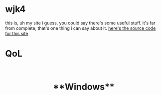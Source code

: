 # **wjk4**
this is, uh my site i guess. you could say there's some useful stuff. it's far from complete, that's one thing i can say about it. [here's the source code for this site](https://github.com/wjk4/wjk4.github.io)

# **QoL**
<h1 align="center">
  <br>
  **Windows**
  <br>
<h1>
